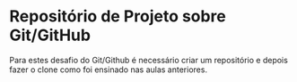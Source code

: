 # Repositório de Projeto sobre Git/GitHub

Para estes desafio do Git/Github é necessário criar um repositório e depois fazer o clone como foi ensinado nas aulas anteriores.
